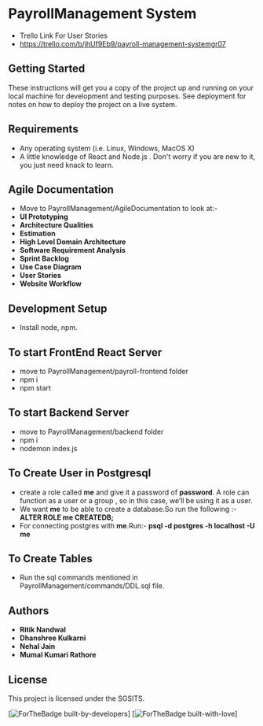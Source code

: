 # PayrollManagement System

- Trello Link For User Stories
- https://trello.com/b/jhUf9Eb9/payroll-management-systemgr07

## Getting Started

These instructions will get you a copy of the project up and running on your local machine for development and testing purposes. See deployment for notes on how to deploy the project on a live system.

## Requirements

- Any operating system (i.e. Linux, Windows, MacOS X)
- A little knowledge of React and Node.js . Don't worry if you are new to it, you just need knack to learn.

## Agile Documentation

- Move to PayrollManagement/AgileDocumentation to look at:-
- **UI Prototyping**
- **Architecture Qualities**
- **Estimation**
- **High Level Domain Architecture**
- **Software Requirement Analysis**
- **Sprint Backlog**
- **Use Case Diagram**
- **User Stories**
- **Website Workflow**

## Development Setup

- Install node, npm.

## To start FrontEnd React Server

- move to PayrollManagement/payroll-frontend folder
- npm i
- npm start

## To start Backend Server

- move to PayrollManagement/backend folder
- npm i
- nodemon index.js

## To Create User in Postgresql

- create a role called **me** and give it a password of **password**. A role can function as a user or a group , so in this case, we’ll be using it as a user.
- We want **me** to be able to create a database.So run the following :-
  **ALTER ROLE me CREATEDB;**
- For connecting postgres with **me**.Run:-
  **psql -d postgres -h localhost -U me**

## To Create Tables

- Run the sql commands mentioned in PayrollManagement/commands/DDL.sql file.

## Authors

- **Ritik Nandwal**
- **Dhanshree Kulkarni**
- **Nehal Jain**
- **Mumal Kumari Rathore**

## License

This project is licensed under the SGSITS.

[![ForTheBadge built-by-developers](http://ForTheBadge.com/images/badges/built-by-developers.svg)]
[![ForTheBadge built-with-love](http://ForTheBadge.com/images/badges/built-with-love.svg)]
